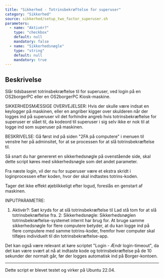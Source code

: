 ```yaml
---
title: "Sikkerhed - Totrinsbekræftelse for superuser"
category: "Sikkerhed"
source: sikkerhed/setup_two_factor_superuser.sh
parameters:
  - name: "Aktivér?"
    type: "checkbox"
    default: null
    mandatory: false
  - name: "Sikkerhedsnøgle"
    type: "string"
    default: null
    mandatory: true
---
```


## Beskrivelse
Slår tidsbaseret totrinsbekræftelse til for superuser, ved login på en OS2borgerPC eller en OS2borgerPC Kiosk-maskine.

SIKKERHEDSMÆSSIGE OVERVEJELSER:
Hvis der skulle være indsat en keylogger på maskinen, eller en angriber kigger over skulderen når der logges ind på superuser vil det forhindre angreb hvis totrinsbekræftelse for superuser er slået til, da kodeord til superuser i sig selv ikke er nok til at logge ind som superuser på maskinen.

BESKRIVELSE:
Gå først ind på siden "2FA på computere" i menuen til venstre her på adminsitet, for at se processen for at slå totrinsbekræftelse til.

Så snart du har genereret en sikkerhedsnøgle på ovenstående side, skal dette script køres med sikkerhedsnøgle som det andet parameter.

Fra næste login, vil der nu for superuser være et ekstra skridt i loginprocessen efter koden, hvor der skal indtastes totrins-koden.

Tager det ikke effekt øjeblikkeligt efter logud, foreslås en genstart af maskinen.

INPUTPARAMETRE:
1. Aktivér?: 
      Sæt kryds for at slå totrinsbekræftelse til
      Lad stå tom for at slå totrinsbekræftelse fra.
2: Sikkerhedsnøgle: Sikkerhedsnøglen totrinsbekræftelse-systemet internt har brug for. 
At bruge samme sikkerhedsnøgle for flere computere betyder, at du kan logge ind på flere computere med samme totrins-koder, fremfor hver computer skal tilføjes individuelt til din totrinsbekræftelse-app.

Det kan også være relevant at køre scriptet "Login - Ændr login-timeout", da det kan være svært at nå at indtaste kode og totrinsbekræftelse på de 10 sekunder der normalt går, før der logges automatisk ind på Borger-kontoen.

---------------

Dette script er blevet testet og virker på Ubuntu 22.04.
